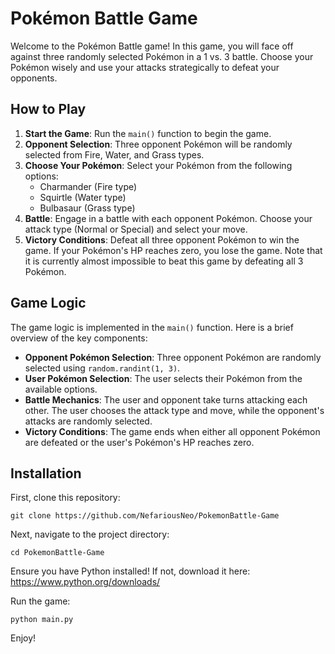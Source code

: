 # Pokémon Battle Game

Welcome to the Pokémon Battle game! In this game, you will face off against three randomly selected Pokémon in a 1 vs. 3 battle. Choose your Pokémon wisely and use your attacks strategically to defeat your opponents.

## How to Play

1. **Start the Game**: Run the `main()` function to begin the game.
2. **Opponent Selection**: Three opponent Pokémon will be randomly selected from Fire, Water, and Grass types.
3. **Choose Your Pokémon**: Select your Pokémon from the following options:
   - Charmander (Fire type)
   - Squirtle (Water type)
   - Bulbasaur (Grass type)
4. **Battle**: Engage in a battle with each opponent Pokémon. Choose your attack type (Normal or Special) and select your move.
5. **Victory Conditions**: Defeat all three opponent Pokémon to win the game. If your Pokémon's HP reaches zero, you lose the game. Note that it is currently almost impossible to beat this game by defeating all 3 Pokémon.

## Game Logic

The game logic is implemented in the `main()` function. Here is a brief overview of the key components:

- **Opponent Pokémon Selection**: Three opponent Pokémon are randomly selected using `random.randint(1, 3)`.
- **User Pokémon Selection**: The user selects their Pokémon from the available options.
- **Battle Mechanics**: The user and opponent take turns attacking each other. The user chooses the attack type and move, while the opponent's attacks are randomly selected.
- **Victory Conditions**: The game ends when either all opponent Pokémon are defeated or the user's Pokémon's HP reaches zero.

## Installation
First, clone this repository:
```
git clone https://github.com/NefariousNeo/PokemonBattle-Game
```
Next, navigate to the project directory:
```
cd PokemonBattle-Game
```

Ensure you have Python installed!
If not, download it here: https://www.python.org/downloads/

Run the game:
```
python main.py
```

Enjoy!

